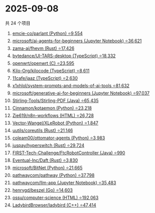 # 2025-09-08

共 24 个项目

<!-- BEGIN GITHUB -->
<!-- 最后更新时间 2025-09-08 23:08:04 +0800 -->
1. [emcie-co/parlant (Python) ⭐9,554](https://github.com/emcie-co/parlant)
1. [microsoft/ai-agents-for-beginners (Jupyter Notebook) ⭐36,621](https://github.com/microsoft/ai-agents-for-beginners)
1. [zama-ai/fhevm (Rust) ⭐17,426](https://github.com/zama-ai/fhevm)
1. [bytedance/UI-TARS-desktop (TypeScript) ⭐18,332](https://github.com/bytedance/UI-TARS-desktop)
1. [openwrt/openwrt (C) ⭐23,595](https://github.com/openwrt/openwrt)
1. [Kilo-Org/kilocode (TypeScript) ⭐8,611](https://github.com/Kilo-Org/kilocode)
1. [11cafe/jaaz (TypeScript) ⭐2,630](https://github.com/11cafe/jaaz)
1. [x1xhlol/system-prompts-and-models-of-ai-tools ⭐81,632](https://github.com/x1xhlol/system-prompts-and-models-of-ai-tools)
1. [microsoft/generative-ai-for-beginners (Jupyter Notebook) ⭐97,037](https://github.com/microsoft/generative-ai-for-beginners)
1. [Stirling-Tools/Stirling-PDF (Java) ⭐65,435](https://github.com/Stirling-Tools/Stirling-PDF)
1. [Cinnamon/kotaemon (Python) ⭐23,218](https://github.com/Cinnamon/kotaemon)
1. [Zie619/n8n-workflows (HTML) ⭐26,728](https://github.com/Zie619/n8n-workflows)
1. [Vector-Wangel/XLeRobot (Python) ⭐1,847](https://github.com/Vector-Wangel/XLeRobot)
1. [uutils/coreutils (Rust) ⭐21,146](https://github.com/uutils/coreutils)
1. [coleam00/ottomator-agents (Python) ⭐3,983](https://github.com/coleam00/ottomator-agents)
1. [juspay/hyperswitch (Rust) ⭐29,724](https://github.com/juspay/hyperswitch)
1. [FIRST-Tech-Challenge/FtcRobotController (Java) ⭐990](https://github.com/FIRST-Tech-Challenge/FtcRobotController)
1. [Eventual-Inc/Daft (Rust) ⭐3,830](https://github.com/Eventual-Inc/Daft)
1. [microsoft/BitNet (Python) ⭐21,665](https://github.com/microsoft/BitNet)
1. [pathwaycom/pathway (Python) ⭐37,798](https://github.com/pathwaycom/pathway)
1. [pathwaycom/llm-app (Jupyter Notebook) ⭐35,483](https://github.com/pathwaycom/llm-app)
1. [henrygd/beszel (Go) ⭐14,603](https://github.com/henrygd/beszel)
1. [ossu/computer-science (HTML) ⭐192,063](https://github.com/ossu/computer-science)
1. [LadybirdBrowser/ladybird (C++) ⭐47,414](https://github.com/LadybirdBrowser/ladybird)
<!-- END GITHUB -->